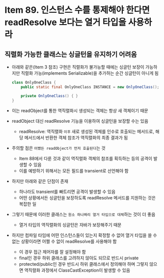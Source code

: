 # Item 89. 인스턴스 수를 통제해야 한다면 readResolve 보다는 열거 타입을 사용하라

## 직렬화 가능한 클래스는 싱글턴을 유지하기 어려움

- 아래와 같은(Item 3 참조) 구현은 직렬화가 불가능할 때에는 싱글턴 보장이 가능하지만 직렬화 가능(implements Serializable)을 추가하는 순간 싱글턴이 아니게 됨
    
    ```java
    class OnlyOneClass {
        public static final OnlyOneClass INSTANCE = new OnlyOneClass();
    
        private OnlyOneClass() { }
    }
    ```
    
- 이는 readObject를 통한 역직렬화시 생성되는 객체는 항상 새 객체이기 때문
- readObject 대신 readResolve 기능을 이용하여 싱글턴을 보장할 수는 있음
    - readResolve: 역직렬화 `이후` 새로 생성된 객체를 인수로 호출되는 메서드로, 해당 메서드에서 반환한 객체 참조가 역직렬화의 최종 결과가 됨
- 주의할 점은 `어쨌든 readObject가 먼저 호출된다`는 것
    - Item 88에서 다룬 것과 같이 역직렬화 객체의 참조를 획득하는 등의 공격이 발생할 수 있음
    - 이를 예방하기 위해서는 모든 필드를 transient로 선언해야 함
- 하지만 아래와 같은 단점이 존재
    - 하나라도 transient를 빠트리면 공격이 발생할 수 있음
    - 어떤 상황에서든 싱글턴을 보장하도록 readResolve 메서드를 지원하는 것은 복잡한 일
- 그렇기 때문에 이러한 클래스는 `원소 하나짜리 열거 타입으로 대체`하는 것이 더 좋음
    - 열거 타입의 역직렬화의 싱글턴은 자바가 보장해주기 때문
- 하지만 컴파일 타임에 어떤 인스턴스들이 있는지 확정할 수 없어 열거 타입을 쓸 수 없는 상황이라면 어쩔 수 없이 readResolve를 사용해야 함
    - 이 경우 접근 제어자를 잘 설정해야 함
    - final인 경우 하위 클래스를 고려하지 않아도 되므로 반드시 private
    - protected/public인 경우 반드시 하위 클래스에서 정의해야 하며 그렇지 않으면 역직렬화 과정에서 ClassCastException이 발생할 수 있음
